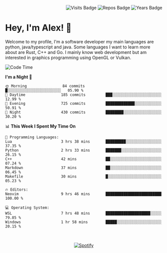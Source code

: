 <p align="right">
  <img src="https://badges.pufler.dev/visits/Alextibtab/Alextibtab" alt="Visits Badge">
  <img src="https://badges.pufler.dev/repos/Alextibtab/" alt="Repos Badge">
  <img src="https://badges.pufler.dev/years/Alextibtab/" alt="Years Badge">
</p>

<h1 align="left">Hey, I'm Alex! 💽 </h1>

Welcome to my profile, I'm a software developer my main languages are python, java/typescript and java. Some languages I want to learn more about are Rust, C++ and Go. I mainly know web development but am interested in graphics programming using OpenGL or Vulkan.

<!--START_SECTION:waka-->
![Code Time](http://img.shields.io/badge/Code%20Time-13%20hrs%2019%20mins-blue)

**I'm a Night 🦉** 

```text
🌞 Morning                84 commits          █░░░░░░░░░░░░░░░░░░░░░░░░   05.90 % 
🌆 Daytime                185 commits         ███░░░░░░░░░░░░░░░░░░░░░░   12.99 % 
🌃 Evening                725 commits         █████████████░░░░░░░░░░░░   50.91 % 
🌙 Night                  430 commits         ████████░░░░░░░░░░░░░░░░░   30.20 % 
```


📊 **This Week I Spent My Time On** 

```text
💬 Programming Languages: 
Lua                      3 hrs 38 mins       █████████░░░░░░░░░░░░░░░░   37.35 % 
Python                   2 hrs 33 mins       ███████░░░░░░░░░░░░░░░░░░   26.15 % 
C++                      42 mins             ██░░░░░░░░░░░░░░░░░░░░░░░   07.24 % 
Markdown                 37 mins             ██░░░░░░░░░░░░░░░░░░░░░░░   06.45 % 
Makefile                 30 mins             █░░░░░░░░░░░░░░░░░░░░░░░░   05.23 % 

🔥 Editors: 
Neovim                   9 hrs 46 mins       █████████████████████████   100.00 % 

💻 Operating System: 
WSL                      7 hrs 48 mins       ████████████████████░░░░░   79.85 % 
Windows                  1 hr 58 mins        █████░░░░░░░░░░░░░░░░░░░░   20.15 % 
```


<!--END_SECTION:waka-->
&nbsp;<div align="center">
  [![Spotify](https://spotify-now-playing-wine-six.vercel.app/api/spotify?border_color=ffffff)](https://open.spotify.com/user/pmo1v2ejnt42kgp5jar5drtag)
</div>

